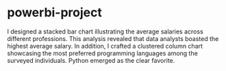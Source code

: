 # powerbi-project
I designed a stacked bar chart illustrating the average salaries across different professions. This analysis revealed that data analysts boasted the highest average salary.  In addition, I crafted a clustered column chart showcasing the most preferred programming languages among the surveyed individuals. Python emerged as the clear favorite.  
